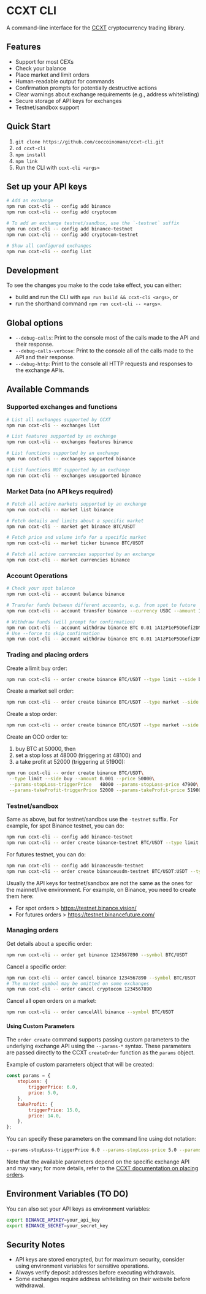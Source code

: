 # CCXT CLI

A command-line interface for the [CCXT](https://github.com/ccxt/ccxt) cryptocurrency trading library.

## Features

- Support for most CEXs
- Check your balance
- Place market and limit orders
- Human-readable output for commands
- Confirmation prompts for potentially destructive actions
- Clear warnings about exchange requirements (e.g., address whitelisting)
- Secure storage of API keys for exchanges
- Testnet/sandbox support

## Quick Start

1. `git clone https://github.com/coccoinomane/ccxt-cli.git`
2. `cd ccxt-cli`
3. `npm install`
4. `npm link`
5. Run the CLI with `ccxt-cli <args>`

## Set up your API keys

```bash
# Add an exchange
npm run ccxt-cli -- config add binance
npm run ccxt-cli -- config add cryptocom

# To add an exchange testnet/sandbox, use the `-testnet` suffix
npm run ccxt-cli -- config add binance-testnet
npm run ccxt-cli -- config add cryptocom-testnet

# Show all configured exchanges
npm run ccxt-cli -- config list
```

## Development

To see the changes you make to the code take effect, you can either:

- build and run the CLI with `npm run build && ccxt-cli <args>`, or
- run the shorthand command `npm run ccxt-cli -- <args>`.

## Global options

- `--debug-calls`: Print to the console most of the calls made to the API and their response.
- `--debug-calls-verbose`: Print to the console all of the calls made to the API and their response.
- `--debug-http`: Print to the console all HTTP requests and responses to the exchange APIs.

## Available Commands

### Supported exchanges and functions

```bash
# List all exchanges supported by CCXT
npm run ccxt-cli -- exchanges list

# List features supported by an exchange
npm run ccxt-cli -- exchanges features binance

# List functions supported by an exchange
npm run ccxt-cli -- exchanges supported binance

# List functions NOT supported by an exchange
npm run ccxt-cli -- exchanges unsupported binance
```

### Market Data (no API keys required)

```bash
# Fetch all active markets supported by an exchange
npm run ccxt-cli -- market list binance

# Fetch details and limits about a specific market
npm run ccxt-cli -- market get binance BTC/USDT

# Fetch price and volume info for a specific market
npm run ccxt-cli -- market ticker binance BTC/USDT

# Fetch all active currencies supported by an exchange
npm run ccxt-cli -- market currencies binance
```

### Account Operations

```bash
# Check your spot balance
npm run ccxt-cli -- account balance binance

# Transfer funds between different accounts, e.g. from spot to future
npm run ccxt-cli -- account transfer binance --currency USDC --amount 100 --from spot --to future

# Withdraw funds (will prompt for confirmation)
npm run ccxt-cli -- account withdraw binance BTC 0.01 1A1zP1eP5QGefi2DMPTfTL5SLmv7DivfNa
# Use --force to skip confirmation
npm run ccxt-cli -- account withdraw binance BTC 0.01 1A1zP1eP5QGefi2DMPTfTL5SLmv7DivfNa --force
```

### Trading and placing orders

Create a limit buy order:

```bash
npm run ccxt-cli -- order create binance BTC/USDT --type limit --side buy --amount 0.001 --price 50000
```

Create a market sell order:

```bash
npm run ccxt-cli -- order create binance BTC/USDT --type market --side sell --amount 0.001
```

Create a stop order:

```bash
npm run ccxt-cli -- order create binance BTC/USDT --type market --side sell --amount 0.001 --params-triggerPrice 52000
```

Create an OCO order to:

1. buy BTC at 50000, then
2. set a stop loss at 48000 (triggering at 48100) and
3. a take profit at 52000 (triggering at 51900):

```bash
npm run ccxt-cli -- order create binance BTC/USDT\
 --type limit --side buy --amount 0.001 --price 50000\
 --params-stopLoss-triggerPrice   48000 --params-stopLoss-price 47900\
 --params-takeProfit-triggerPrice 52000 --params-takeProfit-price 51900
```

### Testnet/sandbox

Same as above, but for testnet/sandbox use the `-testnet` suffix. For example, for spot Binance testnet, you can do:

```bash
npm run ccxt-cli -- config add binance-testnet
npm run ccxt-cli -- order create binance-testnet BTC/USDT --type limit --side buy --amount 0.001 --price 100000
```

For futures testnet, you can do:

```bash
npm run ccxt-cli -- config add binanceusdm-testnet
npm run ccxt-cli -- order create binanceusdm-testnet BTC/USDT:USDT --type limit --side buy --amount 0.01 --price 100000
```

Usually the API keys for testnet/sandbox are not the same as the ones for the mainnet/live environment. For example, on Binance, you need to create them here:

- For spot orders > https://testnet.binance.vision/
- For futures orders > https://testnet.binancefuture.com/

### Managing orders

Get details about a specific order:

```bash
npm run ccxt-cli -- order get binance 1234567890 --symbol BTC/USDT
```

Cancel a specific order:

```bash
npm run ccxt-cli -- order cancel binance 1234567890 --symbol BTC/USDT
# The market symbol may be omitted on some exchanges
npm run ccxt-cli -- order cancel cryptocom 1234567890
```

Cancel all open orders on a market:

```bash
npm run ccxt-cli -- order cancelAll binance --symbol BTC/USDT
```

#### Using Custom Parameters

The `order create` command supports passing custom parameters to the underlying exchange API using the `--params-*` syntax. These parameters are passed directly to the CCXT `createOrder` function as the `params` object.

Example of custom parameters object that will be created:

```javascript
const params = {
    stopLoss: {
        triggerPrice: 6.0,
        price: 5.0,
    },
    takeProfit: {
        triggerPrice: 15.0,
        price: 14.0,
    },
};
```

You can specify these parameters on the command line using dot notation:

```bash
--params-stopLoss-triggerPrice 6.0 --params-stopLoss-price 5.0 --params-takeProfit-triggerPrice 15.0 --params-takeProfit-price 14.0
```

Note that the available parameters depend on the specific exchange API and may vary; for more details, refer to the [CCXT documentation on placing orders](https://docs.ccxt.com/#/README?id=placing-orders).

## Environment Variables (TO DO)

You can also set your API keys as environment variables:

```bash
export BINANCE_APIKEY=your_api_key
export BINANCE_SECRET=your_secret_key
```

## Security Notes

- API keys are stored encrypted, but for maximum security, consider using environment variables for sensitive operations.
- Always verify deposit addresses before executing withdrawals.
- Some exchanges require address whitelisting on their website before withdrawal.
